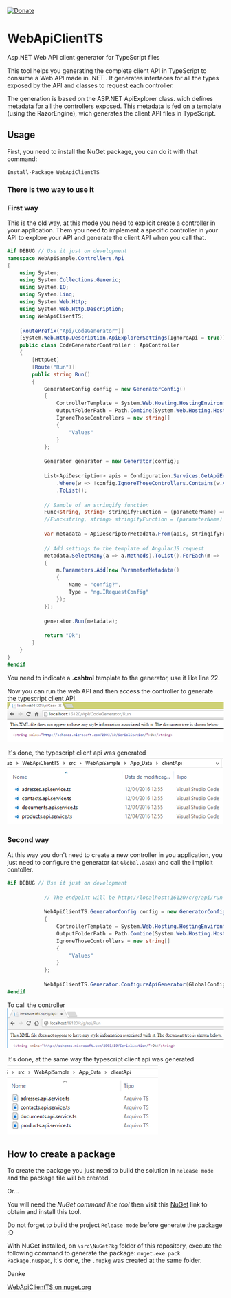 [![Donate](https://img.shields.io/badge/Donate-PayPal-green.svg)](https://www.paypal.com/cgi-bin/webscr?cmd=_s-xclick&hosted_button_id=RW6F5XUSMW5NJ)

# WebApiClientTS
Asp.NET Web API client generator for TypeScript files  
  
This tool helps you generating the complete client API in TypeScript to consume a Web API made in .NET . It generates interfaces for all the types exposed by the API and classes to request each controller.
 
The generation is based on the ASP.NET ApiExplorer class. wich defines metadata for all the controllers exposed. This metadata is fed on a template (using the RazorEngine), wich generates the client API files in TypeScript.
  
## Usage  
  
First, you need to install the NuGet package, you can do it with that command:  
```
Install-Package WebApiClientTS
```
  
### There is two way to use it  

### First way

This is the old way, at this mode you need to explicit create a controller in your application.
Them you need to implement a specific controller in your API to explore your API and generate the client API when you call that.  
```csharp
#if DEBUG // Use it just on development
namespace WebApiSample.Controllers.Api
{
    using System;
    using System.Collections.Generic;
    using System.IO;
    using System.Linq;
    using System.Web.Http;
    using System.Web.Http.Description;
    using WebApiClientTS;

    [RoutePrefix("Api/CodeGenerator")]
    [System.Web.Http.Description.ApiExplorerSettings(IgnoreApi = true)] // Invisible in ApiExplorer, we don't want to generate this :D
    public class CodeGeneratorController : ApiController
    {
        [HttpGet]
        [Route("Run")]
        public string Run()
        {
            GeneratorConfig config = new GeneratorConfig()
            {
                ControllerTemplate = System.Web.Hosting.HostingEnvironment.MapPath("~/App_Data/TsTemplates/template.cshtml"),
                OutputFolderPath = Path.Combine(System.Web.Hosting.HostingEnvironment.MapPath("~"), "App_Data", "clientApi"),
                IgnoreThoseControllers = new string[]
                {
                    "Values"
                }
            };

            Generator generator = new Generator(config);

            List<ApiDescription> apis = Configuration.Services.GetApiExplorer().ApiDescriptions.OrderBy(o => o.RelativePath)
                .Where(w => !config.IgnoreThoseControllers.Contains(w.ActionDescriptor.ControllerDescriptor.ControllerName))
                .ToList();

            // Sample of an stringify function
            Func<string, string> stringifyFunction = (parameterName) => $"JSON.stringify({parameterName})";
            //Func<string, string> stringifyFunction = (parameterName) => $"\"'\"+{parameterName}+\"'\"";

            var metadata = ApiDescriptorMetadata.From(apis, stringifyFunction).Where(ctrl => !config.IgnoreThoseControllers.Contains(ctrl.Name));

            // Add settings to the template of AngularJS request
            metadata.SelectMany(a => a.Methods).ToList().ForEach(m =>
            {
                m.Parameters.Add(new ParameterMetadata()
                {
                    Name = "config?",
                    Type = "ng.IRequestConfig"
                });
            });

            generator.Run(metadata);

            return "Ok";
        }
    }
}
#endif
```    
  
You need to indicate a **.cshtml** template to the generator, use it like line 22.  
  
Now you can run the web API and then access the controller to generate the typescript client API.  
![](./assets/RunCodeGenerator.png)
  
It's done, the typescript client api was generated  
![](./assets/TSClientApi.png)  

### Second way  
At this way you don't need to create a new controller in you application, you just need to configure the generator (at `Global.asax`) and call the implicit contoller.  

```csharp
#if DEBUG // Use it just on development

            // The endpoint will be http://localhost:16120/c/g/api/run

            WebApiClientTS.GeneratorConfig config = new GeneratorConfig()
            {
                ControllerTemplate = System.Web.Hosting.HostingEnvironment.MapPath("~/App_Data/TsTemplates/template.cshtml"),
                OutputFolderPath = Path.Combine(System.Web.Hosting.HostingEnvironment.MapPath("~"), "App_Data", "clientApi"),
                IgnoreThoseControllers = new string[]
                {
                    "Values"
                }
            };
            
            WebApiClientTS.Generator.ConfigureApiGenerator(GlobalConfiguration.Configuration.Routes, config);
#endif
```
To call the controller  
![](./assets/ImplicitController.png)  

It's done, at the same way the typescript client api was generated  
![](./assets/TSClientApiNewWay.png)  

## How to create a package  

To create the package you just need to build the solution in `Release mode` and the package file will be created.

Or... 
  
You will need the *NuGet command line tool* then visit this [NuGet](https://docs.nuget.org/consume/command-line-reference) link to obtain and install this tool.  
  
Do not forget to build the project `Release mode` before generate the package ;D  
  
With NuGet installed, on `\src\NuGetPkg` folder of this repository, execute the following command to generate the package: `nuget.exe pack Package.nuspec`, it's done, the `.nupkg` was created at the same folder.  

Danke  

[WebApiClientTS on nuget.org](https://www.nuget.org/packages/WebApiClientTS/)
